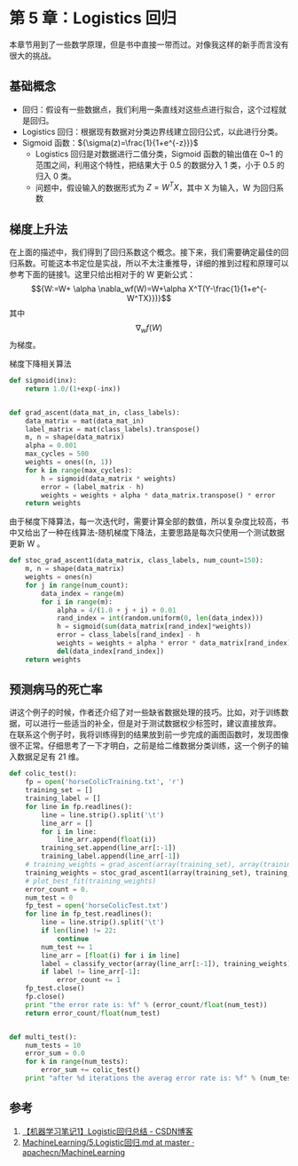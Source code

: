 # 第 5 章：Logistics 回归

本章节用到了一些数学原理，但是书中直接一带而过。对像我这样的新手而言没有很大的挑战。

## 基础概念
 
 - 回归：假设有一些数据点，我们利用一条直线对这些点进行拟合，这个过程就是回归。
 - Logistics 回归：根据现有数据对分类边界线建立回归公式，以此进行分类。
 - Sigmoid 函数：${\sigma(z)=\frac{1}{1+e^{-z}}}$
    - Logistics 回归是对数据进行二值分类，Sigmoid 函数的输出值在 0~1 的范围之间，利用这个特性，把结果大于 0.5 的数据分入 1 类，小于 0.5 的归入 0 类。
    - 问题中，假设输入的数据形式为 ${Z=W^TX}$，其中 X 为输入，W 为回归系数

## 梯度上升法 

在上面的描述中，我们得到了回归系数这个概念。接下来，我们需要确定最佳的回归系数。可能这本书定位是实战，所以不太注重推导，详细的推到过程和原理可以参考下面的链接1。这里只给出相对于的 W 更新公式：
$${W:=W+	\alpha \nabla_wf(W)=W+\alpha X^T(Y-\frac{1}{1+e^{-W^TX}})}$$
其中$${\nabla_wf(W)}$$ 为梯度。

梯度下降相关算法
```python
def sigmoid(inx):
    return 1.0/(1+exp(-inx))


def grad_ascent(data_mat_in, class_labels):
    data_matrix = mat(data_mat_in)
    label_matrix = mat(class_labels).transpose()
    m, n = shape(data_matrix)
    alpha = 0.001
    max_cycles = 500
    weights = ones((n, 1))
    for k in range(max_cycles):
        h = sigmoid(data_matrix * weights)
        error = (label_matrix - h)
        weights = weights + alpha * data_matrix.transpose() * error
    return weights
```

由于梯度下降算法，每一次迭代时，需要计算全部的数值，所以复杂度比较高，书中又给出了一种在线算法-随机梯度下降法，主要思路是每次只使用一个测试数据更新 W 。

```python
def stoc_grad_ascent1(data_matrix, class_labels, num_count=150):
    m, n = shape(data_matrix)
    weights = ones(n)
    for j in range(num_count):
        data_index = range(m)
        for i in range(m):
            alpha = 4/(1.0 + j + i) + 0.01
            rand_index = int(random.uniform(0, len(data_index)))
            h = sigmoid(sum(data_matrix[rand_index]*weights))
            error = class_labels[rand_index] - h
            weights = weights + alpha * error * data_matrix[rand_index]
            del(data_index[rand_index])
    return weights
```

## 预测病马的死亡率

讲这个例子的时候，作者还介绍了对一些缺省数据处理的技巧。比如，对于训练数据，可以进行一些适当的补全，但是对于测试数据权少标签时，建议直接放弃。
在联系这个例子时，我将训练得到的结果放到前一步完成的画图函数时，发现图像很不正常。仔细思考了一下才明白，之前是给二维数据分类训练，这一个例子的输入数据足足有 21 维。

```python
def colic_test():
    fp = open('horseColicTraining.txt', 'r')
    training_set = []
    training_label = []
    for line in fp.readlines():
        line = line.strip().split('\t')
        line_arr = []
        for i in line:
            line_arr.append(float(i))
        training_set.append(line_arr[:-1])
        training_label.append(line_arr[-1])
    # training_weights = grad_ascent(array(training_set), array(training_label))
    training_weights = stoc_grad_ascent1(array(training_set), training_label, 500)
    # plot_best_fit(training_weights)
    error_count = 0.
    num_test = 0
    fp_test = open('horseColicTest.txt')
    for line in fp_test.readlines():
        line = line.strip().split('\t')
        if len(line) != 22:
            continue
        num_test += 1
        line_arr = [float(i) for i in line]
        label = classify_vector(array(line_arr[:-1]), training_weights)
        if label != line_arr[-1]:
            error_count += 1
    fp_test.close()
    fp.close()
    print "the error rate is: %f" % (error_count/float(num_test))
    return error_count/float(num_test)


def multi_test():
    num_tests = 10
    error_sum = 0.0
    for k in range(num_tests):
        error_sum += colic_test()
    print "after %d iterations the averag error rate is: %f" % (num_tests, error_sum/float(num_tests))
```
## 参考
1. [【机器学习笔记1】Logistic回归总结 - CSDN博客](https://blog.csdn.net/achuo/article/details/51160101)
2. [MachineLearning/5.Logistic回归.md at master · apachecn/MachineLearning](https://github.com/apachecn/MachineLearning/blob/master/docs/5.Logistic%E5%9B%9E%E5%BD%92.md)


